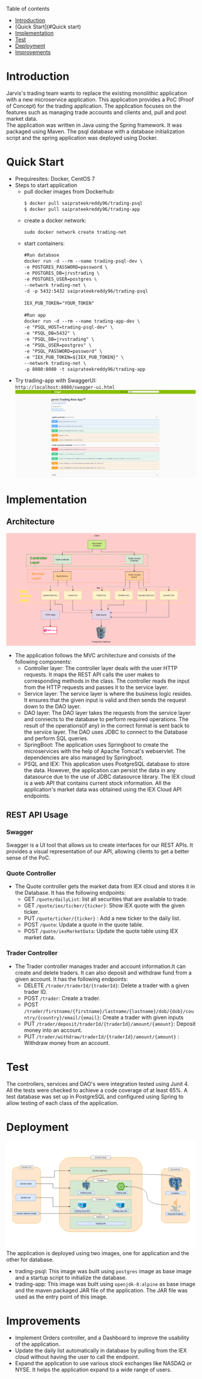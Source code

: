 Table of contents
* [Introduction](#Introduction)
* [Quick Start](#Quick start)
* [Implementation](#Implementation)
* [Test](#Test)
* [Deployment](#Deployment)
* [Improvements](#Improvements)

# Introduction
Jarvis's trading team wants to replace the existing monolithic application with a new microservice application.
This application provides a PoC (Proof of Concept) for the trading application. The application focuses on
the features such as managing trade accounts and clients and, pull and post market data.  
The application was written in Java using the Spring framework. It was packaged using Maven. The psql database with a database initialization
script and the spring application was deployed using Docker.

# Quick Start
- Prequiresites: Docker, CentOS 7
- Steps to start application
    - pull docker images from Dockerhub:  
      ```
      $ docker pull saiprateekreddy96/trading-psql
      $ docker pull saiprateekreddy96/trading-app
      ```
    - create a docker network:  
      ```
      sudo docker network create trading-net
      ```
    - start containers:
      ```
      #Run database
      docker run -d --rm --name trading-psql-dev \
      -e POSTGRES_PASSWORD=password \
      -e POSTGRES_DB=jrvstrading \
      -e POSTGRES_USER=postgres \
      --network trading-net \
      -d -p 5432:5432 saiprateekreddy96/trading-psql
      
      IEX_PUB_TOKEN="YOUR_TOKEN"
      
      #Run app
      docker run -d --rm --name trading-app-dev \
      -e "PSQL_HOST=trading-psql-dev" \
      -e "PSQL_DB=5432" \
      -e "PSQL_DB=jrvstrading" \
      -e "PSQL_USER=postgres" \
      -e "PSQL_PASSWORD=password" \
      -e "IEX_PUB_TOKEN=${IEX_PUB_TOKEN}" \
      --network trading-net \
      -p 8080:8080 -t saiprateekreddy96/trading-app
      ```
- Try trading-app with SwaggerUI:  
  `http://localhost:8080/swagger-ui.html`  
![Trading App using Swagger UI](assets/tradingApp.png)  


# Implementation
## Architecture
![Architecture](assets/architecture.PNG)
- The application follows the MVC architecture and consists of the following components:  
    - Controller layer: The controller layer deals with the user HTTP requests. It maps the REST API calls the 
      user makes to corresponding methods in the class. The controller reads the input from the
      HTTP requests and passes it to the service layer.
    - Service layer: The service layer is where the business logic resides. It ensures that the 
      given input is valid and then sends the request down to the DAO layer.
    - DAO layer: The DAO layer takes the requests from the service layer and connects to the database
      to perform required operations. The result of the operations(if any) in the correct format
      is sent back to the service layer. The DAO uses JDBC to connect to the Database and perform SQL queries.
    - SpringBoot: The application uses Springboot to create the microservices with the help of Apache Tomcat's
      webservlet. The dependencies are also managed by Springboot.
    - PSQL and IEX: This application uses PostgreSQL database to store the data. However, the application can
      persist the data in any datasource due to the use of JDBC datasource library. The IEX cloud is a web API
      that contains current stock information. All the application's market data was obtained using the IEX Cloud
      API endpoints.

## REST API Usage
### Swagger
Swagger is a UI tool that allows us to create interfaces for our REST APIs. 
It provides a visual representation of our API, allowing clients to get a better sense of the PoC.
### Quote Controller
- The Quote controller gets the market data from IEX cloud and stores it in the Database. It has the following
  endpoints:
    - GET `/quote/dailyList`: list all securities that are available to trade.
    - GET `/quote/iex/ticker/{ticker}`: Show IEX quote with the given ticker.
    - PUT `/quote/ticker/{ticker}` : Add a new ticker to the daily list.
    - POST `/quote`: Update a quote in the quote table.
    - POST `/quote/iexMarketData`: Update the quote table using IEX market data.
### Trader Controller
- The Trader controller manages trader and account information.It can create and delete traders. It can also deposit and withdraw fund from a given account. It has
the following endpoints:
    - DELETE `/trader/traderId/{traderId}`: Delete a trader with a given trader ID.
    - POST `/trader`: Create a trader.
    - POST `/trader/firstname/{firstname}/lastname/{lastname}/dob/{dob}/country/{country}/email/{email}`: Create a trader with given inputs
    - PUT `/trader/deposit/traderId/{traderId}/amount/{amount}`: Deposit money into an account.
    - PUT `/trader/withdraw/traderId/{traderId}/amount/{amount}` : Withdraw money from an account.

# Test
The controllers, services and DAO's were integration tested using Junit 4. All the tests were checked to achieve a code
coverage of at least 65%. A test database was set up in PostgreSQL and configured using Spring to allow
testing of each class of the application.

# Deployment
![Trading App Docker Diagram](assets/docker.PNG)
The application is deployed using two images, one for application and the other for database.
- trading-psql: This image was built using `postgres` image as base image and a startup script to initialize
the database.
- trading-app: This image was built using `openjdk-8:alpine` as base image and the maven packaged JAR file of the application.
The JAR file was used as the entry point of this image.

# Improvements
- Implement Orders controller, and a Dashboard to improve the usability of the application.
- Update the daily list automatically in database by pulling from the IEX cloud without having the user
to call the endpoint.
- Expand the application to use various stock exchanges like NASDAQ or NYSE. It helps the application expand
to a wide range of users.
